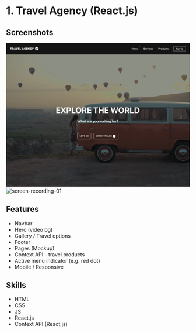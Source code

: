 # 1. Travel Agency (React.js)
## Screenshots
![screenshot-01](./screenshots/screenshot-01.png)
![screen-recording-01](./screenshots/screen-recording-01.gif)

## Features
- Navbar
- Hero (video bg)
- Gallery / Travel options
- Footer
- Pages (Mockup)
- Context API - travel products
- Active menu indicator (e.g. red dot)
- Mobile / Responsive

## Skills
- HTML
- CSS
- JS
- React.js
- Context API (React.js)